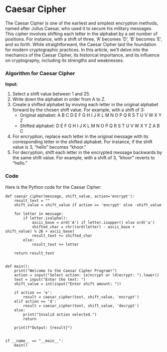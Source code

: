 # Caesar Cipher

The Caesar Cipher is one of the earliest and simplest encryption methods, named after Julius Caesar, who used it to secure his military messages. This cipher involves shifting each letter in the alphabet by a set number of positions. For instance, with a shift of three, ‘A’ becomes ‘D’, ‘B’ becomes ‘E’, and so forth. While straightforward, the Caesar Cipher laid the foundation for modern cryptographic practices. In this article, we’ll delve into the mechanics of the Caesar Cipher, its historical importance, and its influence on cryptography, including its strengths and weaknesses.

### Algorithm for Caesar Cipher

**Input:**

1. Select a shift value between 1 and 25.
2. Write down the alphabet in order from A to Z.
3. Create a shifted alphabet by moving each letter in the original alphabet forward by the chosen shift value. For example, with a shift of 3:
   - Original alphabet: A B C D E F G H I J K L M N O P Q R S T U V W X Y Z
   - Shifted alphabet:  D E F G H I J K L M N O P Q R S T U V W X Y Z A B C
4. For encryption, replace each letter in the original message with its corresponding letter in the shifted alphabet. For instance, if the shift value is 3, “hello” becomes “khoor.”
5. For decryption, shift each letter in the encrypted message backwards by the same shift value. For example, with a shift of 3, “khoor” reverts to “hello.”

### Code

Here is the Python code for the Caesar Cipher:
```
def caesar_cipher(message, shift_value, action='encrypt'):
    result_text = ""
    shift_value = shift_value if action == 'encrypt' else -shift_value

    for letter in message:
        if letter.isalpha():
            ascii_base = ord('A') if letter.isupper() else ord('a')
            shifted_char = chr((ord(letter) - ascii_base + shift_value) % 26 + ascii_base)
            result_text += shifted_char
        else:
            result_text += letter

    return result_text


def main():
    print("Welcome to the Caesar Cipher Program!")
    action = input("Select action: (e)ncrypt or (d)ecrypt: ").lower()
    text = input("Enter the text: ")
    shift_value = int(input("Enter shift amount: "))

    if action == 'e':
        result = caesar_cipher(text, shift_value, 'encrypt')
    elif action == 'd':
        result = caesar_cipher(text, shift_value, 'decrypt')
    else:
        print("Invalid action selected.")
        return

    print(f"Output: {result}")


if __name__ == "__main__":
    main()
 ```   
